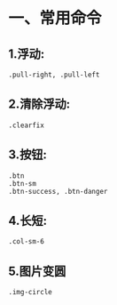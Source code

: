 # 一、常用命令

## 1.浮动:
    .pull-right, .pull-left

## 2.清除浮动:
    .clearfix

## 3.按钮:
    .btn
    .btn-sm
    .btn-success, .btn-danger

## 4.长短:
    .col-sm-6

## 5.图片变圆
    .img-circle


